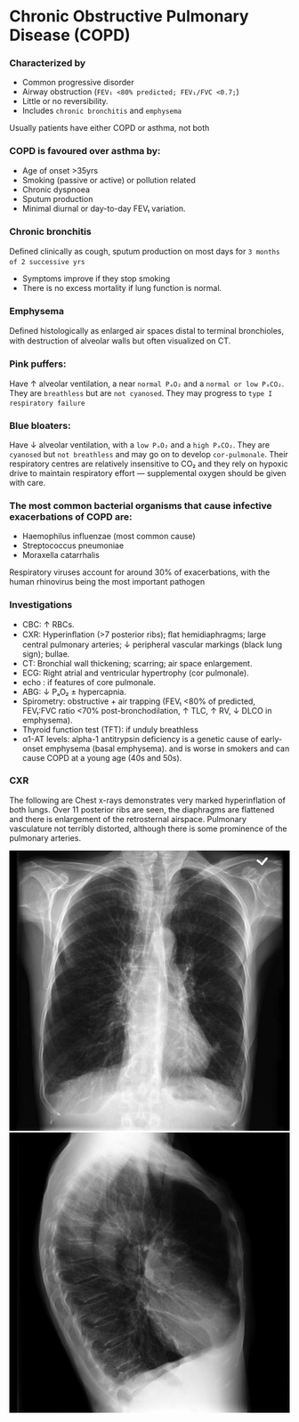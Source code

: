 # Chronic Obstructive Pulmonary Disease (COPD)

### Characterized by

- Common progressive disorder
- Airway obstruction (`FEV₁ <80% predicted; FEV₁/FVC <0.7;`)
- Little or no reversibility.
- Includes `chronic bronchitis` and `emphysema`

Usually patients have either COPD or asthma, not both

### COPD is favoured over asthma by:

- Age of onset >35yrs
- Smoking (passive or active) or pollution related
- Chronic dyspnoea
- Sputum production
- Minimal diurnal or day-to-day FEV₁ variation.

### Chronic bronchitis

Deﬁned clinically as cough, sputum production on most days for `3 months of 2 successive yrs`

- Symptoms improve if they stop smoking
- There is no excess mortality if lung function is normal.

### Emphysema

Deﬁned histologically as enlarged air spaces distal to terminal bronchioles, with destruction of alveolar walls but often visualized on CT.

### Pink puffers:

Have ↑ alveolar ventilation, a near `normal PₐO₂` and a `normal or low PₐCO₂`. They are `breathless` but are `not cyanosed`. They may progress to `type I respiratory failure`

### Blue bloaters:

Have ↓ alveolar ventilation, with a `low PₐO₂` and a `high PₐCO₂`. They are `cyanosed` but `not breathless` and may go on to develop `cor-pulmonale`. Their respiratory centres are relatively insensitive to CO₂ and they rely on hypoxic drive to maintain respiratory effort — supplemental oxygen should be given with care.

### The most common bacterial organisms that cause infective exacerbations of COPD are:

- Haemophilus influenzae (most common cause)
- Streptococcus pneumoniae
- Moraxella catarrhalis

Respiratory viruses account for around 30% of exacerbations, with the human rhinovirus being the most important pathogen

### Investigations

- CBC: ↑ RBCs.
- CXR: Hyperinﬂation (>7 posterior ribs); ﬂat hemidiaphragms; large central pulmonary arteries; ↓ peripheral vascular markings (black lung sign); bullae.
- CT: Bronchial wall thickening; scarring; air space enlargement.
- ECG: Right atrial and ventricular hypertrophy (cor pulmonale).
- echo : if features of core pulmonale.
- ABG: ↓ PₐO₂ ± hypercapnia.
- Spirometry: obstructive + air trapping (FEV₁ <80% of predicted, FEV₁:FVC ratio <70% post-​bronchodilation, ↑ TLC, ↑ RV, ↓ DLCO in emphysema).
- Thyroid function test (TFT): if unduly breathless
- α1-​AT levels: alpha-1 antitrypsin deficiency is a genetic cause of early-onset emphysema (basal emphysema). and is worse in smokers and can cause COPD at a young age (40s and 50s).

### CXR

The following are Chest x-rays demonstrates very marked hyperinflation of both lungs. Over 11 posterior ribs are seen, the diaphragms are flattened and there is enlargement of the retrosternal airspace. Pulmonary vasculature not terribly distorted, although there is some prominence of the pulmonary arteries.

![copd cxr example](https://raw.githubusercontent.com/mohamedeliwa/practice-notes/refs/heads/master/assets/copd_cxr_fp.jpg)
![copd cxr example](https://raw.githubusercontent.com/mohamedeliwa/practice-notes/refs/heads/master/assets/copd_cxr_lp.jpg)
